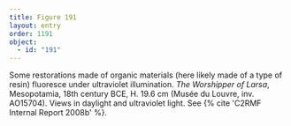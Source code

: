 ```yaml
---
title: Figure 191
layout: entry
order: 1191
object:
  - id: "191"
---
```


Some restorations made of organic materials (here likely made of a type of resin) fluoresce under ultraviolet illumination. *The Worshipper of Larsa*, Mesopotamia, 18th century BCE, H. 19.6 cm (Musée du Louvre, inv. AO15704). Views in daylight and ultraviolet light. See {% cite 'C2RMF Internal Report 2008b' %}.
